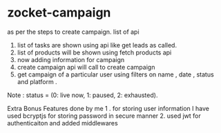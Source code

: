 # zocket-campaign
as per the steps to create campaign.
list of api
1. list of tasks are shown using api like get leads as called.
2. list of products will be shown using fetch products api
3. now adding information for campaign
4. create campaign api will call to create campaign
5. get campaign of a particular user using filters on name , date , status and platform .

Note  : status = (0: live now, 1: paused, 2: exhausted).


Extra Bonus Features done by me 
1 . for storing user information I have used bcryptjs for storing password in secure manner 
2. used jwt for authenticaiton and added middlewares 

